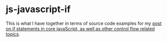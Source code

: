 # js-javascript-if

This is what I have together in terms of source code examples for my [post on if statements in core javaScript, as well as other control flow related topics](https://dustinpfister.github.io/2019/02/25/js-javascript-if/).

